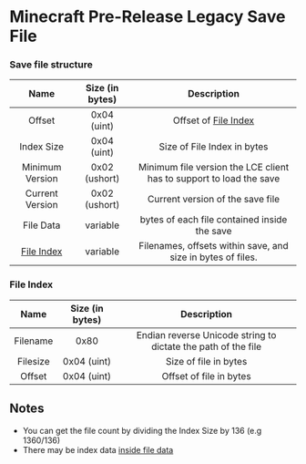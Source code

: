 # Minecraft Pre-Release Legacy Save File

### Save file structure
| Name | Size (in bytes) | Description |
| :-:|:-:|:-:|
| Offset | 0x04 (uint) | Offset of [File Index](./Pre-Release%20Save%20Format.md#File-Index)
| Index Size | 0x04 (uint) | Size of File Index in bytes
| Minimum Version | 0x02 (ushort) | Minimum file version the LCE client has to support to load the save
| Current Version | 0x02 (ushort) | Current version of the save file
| File Data | variable | bytes of each file contained inside the save
| [File Index](./Pre-Release%20Save%20Format.md#File-Index) | variable | Filenames, offsets within save, and size in bytes of files.

### File Index
| Name | Size (in bytes) | Description |
| :-:|:-:|:-:|
| Filename | 0x80 | Endian reverse Unicode string to dictate the path of the file
| Filesize | 0x04 (uint) | Size of file in bytes
| Offset | 0x04 (uint) | Offset of file in bytes

## Notes
- You can get the file count by dividing the Index Size by 136 (e.g $`1360 / 136`$)   
- There may be index data [inside file data](https://github.com/user-attachments/assets/e44eea94-41a9-42cf-8386-f84ac9565cff)


